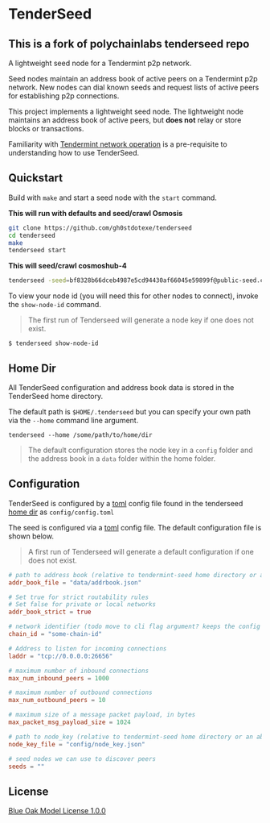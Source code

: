 # TenderSeed

## This is a fork of polychainlabs tenderseed repo

A lightweight seed node for a Tendermint p2p network.

Seed nodes maintain an address book of active peers on a Tendermint p2p network. New nodes can dial known seeds and request lists of active peers for establishing p2p connections.

This project implements a lightweight seed node. The lightweight node maintains an address book of active peers, but **does not** relay or store blocks or transactions.

Familiarity with [Tendermint network operation](https://tendermint.com/docs/tendermint-core/using-tendermint.html) is a pre-requisite to understanding how to use TenderSeed.

## Quickstart

Build with `make` and start a seed node with the `start` command.

**This will run with defaults and seed/crawl Osmosis**
```bash
git clone https://github.com/gh0stdotexe/tenderseed
cd tenderseed
make
tenderseed start
```

**This will seed/crawl cosmoshub-4**
```bash
tenderseed -seed=bf8328b66dceb4987e5cd94430af66045e59899f@public-seed.cosmos.vitwit.com:26656,cfd785a4224c7940e9a10f6c1ab24c343e923bec@164.68.107.188:26656,d72b3011ed46d783e369fdf8ae2055b99a1e5074@173.249.50.25:26656,ba3bacc714817218562f743178228f23678b2873@public-seed-node.cosmoshub.certus.one:26656,3c7cad4154967a294b3ba1cc752e40e8779640ad@84.201.128.115:26656,366ac852255c3ac8de17e11ae9ec814b8c68bddb@51.15.94.196:26656 -chain-id cosmoshub-4 start
```

To view your node id (you will need this for other nodes to connect), invoke the `show-node-id` command.

> The first run of Tenderseed will generate a node key if one does not exist.

```shell
$ tenderseed show-node-id
```

## Home Dir

All TenderSeed configuration and address book data is stored in the TenderSeed home directory.

The default path is `$HOME/.tenderseed` but you can specify your own path via the `--home` command line argument.

```shell
tenderseed --home /some/path/to/home/dir
```

> The default configuration stores the node key in a `config` folder and the address book in a `data` folder within the home folder.

## Configuration

TenderSeed is configured by a [toml](https://github.com/toml-lang/toml) config file found in the tenderseed [home dir](#Home-Dir) as `config/config.toml`

The seed is configured via a [toml](https://github.com/toml-lang/toml) config file. The default configuration file is shown below.

> A first run of Tenderseed will generate a default configuration if one does not exist.

```toml
# path to address book (relative to tendermint-seed home directory or an absolute path)
addr_book_file = "data/addrbook.json"

# Set true for strict routability rules
# Set false for private or local networks
addr_book_strict = true

# network identifier (todo move to cli flag argument? keeps the config network agnostic)
chain_id = "some-chain-id"

# Address to listen for incoming connections
laddr = "tcp://0.0.0.0:26656"

# maximum number of inbound connections
max_num_inbound_peers = 1000

# maximum number of outbound connections
max_num_outbound_peers = 10

# maximum size of a message packet payload, in bytes
max_packet_msg_payload_size = 1024

# path to node_key (relative to tendermint-seed home directory or an absolute path)
node_key_file = "config/node_key.json"

# seed nodes we can use to discover peers
seeds = ""
```

## License

[Blue Oak Model License 1.0.0](https://blueoakcouncil.org/license/1.0.0)
